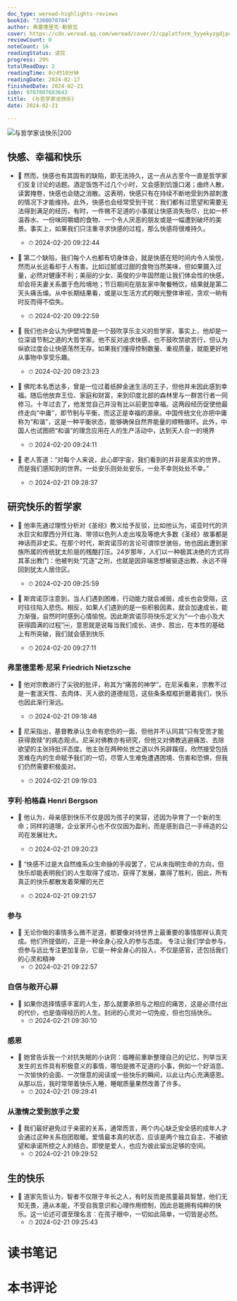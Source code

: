 ```yaml
---
doc_type: weread-highlights-reviews
bookId: "3300070784"
author: 弗雷德里克·勒努瓦
cover: https://cdn.weread.qq.com/weread/cover/2/cpplatform_5yyekyzgdjpdc9yrqwarsk/t7_cpplatform_5yyekyzgdjpdc9yrqwarsk1694159182.jpg
reviewCount: 0
noteCount: 16
readingStatus: 读完
progress: 29%
totalReadDay: 2
readingTime: 0小时18分钟
readingDate: 2024-02-17
finishedDate: 2024-02-21
isbn: 9787807683643
title: 《与哲学家谈快乐》
date: 2024-02-21

---
```


![ 与哲学家谈快乐|200](https://cdn.weread.qq.com/weread/cover/2/cpplatform_5yyekyzgdjpdc9yrqwarsk/t7_cpplatform_5yyekyzgdjpdc9yrqwarsk1694159182.jpg)


## 快感、幸福和快乐


- 📌 然而，快感也有其固有的缺陷，即无法持久，这一点从古至今一直是哲学家们反复讨论的话题。酒足饭饱不过几个小时，又会感到饥饿口渴；曲终人散，读罢掩卷，快感也会随之消散。这表明，快感只有在持续不断地受到外部刺激的情况下才能维持。此外，快感也会经常受到干扰：我们都有过愿望和需要无法得到满足的经历，有时，一件微不足道的小事就让快感消失殆尽，比如一杯温吞水、一份味同嚼蜡的食物、一个令人厌恶的朋友或是一幅遭到破坏的美景。事实上，如果我们只注重寻求快感的过程，那么快感将很难持久。 
    - ⏱ 2024-02-20 09:22:44 

- 📌 第二个缺陷，我们每个人也都有切身体会，就是快感在短时间内令人愉悦，然而从长远看却于人有害。比如过腻或过甜的食物当然美味，但如果摄入过量，必然对健康不利；美丽的少女、英俊的少年固然能让我们体会性的快感，却会将夫妻关系置于危险境地；节日期间在朋友家中聚餐畅饮，结果就是第二天头痛舌燥。从中长期结果看，或是以生活方式的眼光整体审视，贪欢一晌有时反而得不偿失。 
    - ⏱ 2024-02-20 09:22:59 

- 📌 我们也许会认为伊壁鸠鲁是一个鼓吹享乐主义的哲学家，事实上，他却是一位深谙节制之道的大哲学家。他不反对追求快感，也不鼓吹禁欲苦行，但认为纵欲过度会让快感荡然无存。如果我们懂得控制数量、重视质量，就能更好地从事物中享受乐趣。 
    - ⏱ 2024-02-20 09:23:23 

- 📌 佛陀本名悉达多，曾是一位过着纸醉金迷生活的王子，但他并未因此感到幸福。随后他放弃王位、家庭和财富，来到印度北部的森林里与一群苦行者一同修习。十年过去了，他发觉自己并没有比以前更加幸福。这两段经历促使他最终走向“中庸”，即节制与平衡，而这正是幸福的源泉。中国传统文化亦把中庸称为“和谐”，这是一种平衡状态，能够确保自然界能量的顺畅循环。此外，中国人也试图把“和谐”的理念应用在人的生产活动中，达到天人合一的境界 
    - ⏱ 2024-02-20 09:24:11 

- 📌 老人答道：“对每个人来说，此心即宇宙，我们看到的并非是真实的世界，而是我们感知到的世界。一处安乐则处处安乐，一处不幸则处处不幸。” 
    - ⏱ 2024-02-21 09:28:37 
## 研究快乐的哲学家


- 📌 他率先通过理性分析对《圣经》教义给予反驳，比如他认为，诺亚时代的洪水巨灾和摩西分开红海、带领以色列人走出埃及等绝大多数《圣经》故事都是神话而非史实。在那个时代，斯宾诺莎的言论可谓惊世骇俗，他也因此遭到家族所属的传统犹太阶层的残酷打压。24岁那年，人们以一种极其决绝的方式将其革出教门：他被判处“咒逐”之刑，也就是因异端思想被驱逐出教，永远不得回到犹太人居住区。 
    - ⏱ 2024-02-20 09:25:59 

- 📌 斯宾诺莎注意到，当人们遇到困难，行动能力就会减弱，成长也会受阻，这时往往陷入悲伤。相反，如果人们遇到的是一些积极因素，就会加速成长，能力渐强，自然时时感到心情愉悦。因此斯宾诺莎将快乐定义为“一个由小及大获得圆满的过程”￼，意思就是说每当我们成长、进步、胜出，在本性的基础上有所突破，我们就会感到快乐 
    - ⏱ 2024-02-20 09:27:11 
### 弗里德里希·尼采 Friedrich Nietzsche


- 📌 他对宗教进行了尖锐的批评，称其为“痛苦的神学”。在尼采看来，宗教不过是一套泯天性、去肉体、灭人欲的道德规范，这些条条框框折磨着我们，快乐也因此渐行渐远。 
    - ⏱ 2024-02-21 09:18:48 

- 📌 尼采指出，基督教承认生命有悲伤的一面，但他并不认同其“只有受苦才能获得救赎”的病态观点。尼采对佛教亦有研究，但他又对佛教逃避痛苦、去除欲望的主张持批评态度。他主张在两种处世之道以外另辟蹊径，欣然接受包括苦难在内的生命赋予我们的一切，尽管人生难免遭遇困境、伤害和恐惧，但我们仍然需要积极面对。 
    - ⏱ 2024-02-21 09:19:03 
### 亨利·柏格森 Henri Bergson


- 📌 他认为，母亲感到快乐不仅是因为孩子的笑容，还因为孕育了一个新的生命；同样的道理，企业家开心也不仅仅因为盈利，而是感到自己一手缔造的公司在发展壮大。 
    - ⏱ 2024-02-21 09:20:23 

- 📌 “快感不过是大自然维系众生命脉的手段罢了，它从未指明生命的方向，但快乐却能表明我们的人生取得了成功，获得了发展，赢得了胜利，因此，所有真正的快乐都散发着荣耀的光芒 
    - ⏱ 2024-02-21 09:21:57 
### 参与


- 📌 无论你做的事情多么微不足道，都要像对待世界上最重要的事情那样认真完成。他们所提倡的，正是一种全身心投入的参与态度。
专注让我们学会参与，但参与远比专注更加复杂，它是一种全身心的投入，不仅是感官，还包括我们的心灵和精神 
    - ⏱ 2024-02-21 09:22:57 
### 自信与敞开心扉


- 📌 如果你选择情感丰富的人生，那么就要承担与之相应的痛苦，这是必须付出的代价，也是值得经历的人生。封闭的心灵对一切免疫，但也包括快乐。 
    - ⏱ 2024-02-21 09:30:10 
### 感恩


- 📌 她曾告诉我一个对抗失眠的小诀窍：临睡前重新整理自己的记忆，列举当天发生的五件具有积极意义的事情，哪怕是微不足道的小事，例如一个好消息、一次愉快的会面、一次惬意的阅读或一些快乐的瞬间，以此让内心充满感恩。从那以后，我时常带着快乐入睡，睡眠质量果然改善了许多。 
    - ⏱ 2024-02-21 09:29:41 
### 从激情之爱到放手之爱


- 📌 我们最好避免过于亲密的关系，通常而言，两个内心缺乏安全感的成年人才会通过这种关系抱团取暖。爱情最本真的状态，应该是两个独立自主、不被欲望和承诺所控之人的结合。即使是爱人，也应为彼此留出足够的空间。 
    - ⏱ 2024-02-21 09:29:52 
## 生的快乐


- 📌 道家先哲认为，智者不仅限于年长之人，有时反而是孩童最具智慧，他们无知无畏，遵从本能，不受自我意识和心理作用控制，因此总能拥有纯粹的快乐。这一论述可谓至理名言：在孩子眼中，一切如此简单，一切皆是必然。 
    - ⏱ 2024-02-21 09:25:43 

# 读书笔记


# 本书评论
